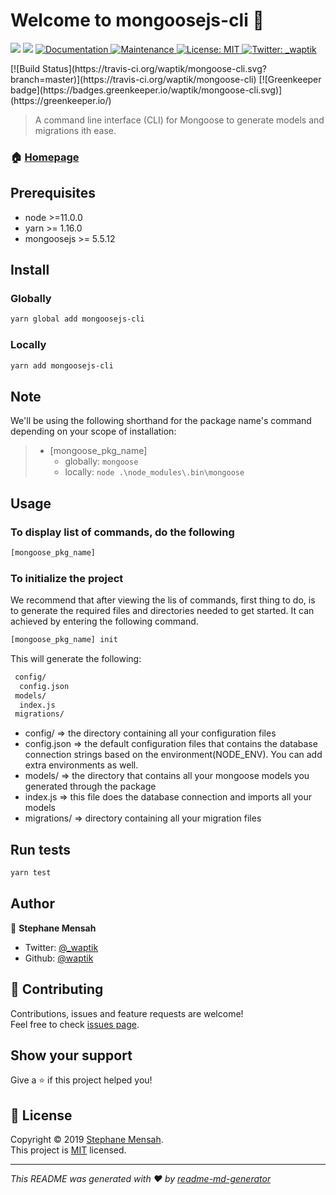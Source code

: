 # Welcome to mongoosejs-cli 👋
<p>
  <img src="https://img.shields.io/badge/version-1.0.0-blue.svg?cacheSeconds=2592000" />
  <img src="https://img.shields.io/badge/node-%3E%3D11.0.0-blue.svg" />
  <a href="https://github.com/waptik/mongoose-cli#readme">
    <img alt="Documentation" src="https://img.shields.io/badge/documentation-yes-brightgreen.svg" target="_blank" />
  </a>
  <a href="https://github.com/waptik/mongoose-cli/graphs/commit-activity">
    <img alt="Maintenance" src="https://img.shields.io/badge/Maintained%3F-yes-green.svg" target="_blank" />
  </a>
  <a href="https://github.com/waptik/mongoose-cli/blob/master/LICENSE">
    <img alt="License: MIT" src="https://img.shields.io/badge/License-MIT-yellow.svg" target="_blank" />
  </a>
  <a href="https://twitter.com/_waptik">
    <img alt="Twitter: _waptik" src="https://img.shields.io/twitter/follow/_waptik.svg?style=social" target="_blank" />
  </a>
</p>
[![Build Status](https://travis-ci.org/waptik/mongoose-cli.svg?branch=master)](https://travis-ci.org/waptik/mongoose-cli) [![Greenkeeper badge](https://badges.greenkeeper.io/waptik/mongoose-cli.svg)](https://greenkeeper.io/)


> A command line interface (CLI) for Mongoose to generate models and migrations ith ease.

### 🏠 [Homepage](https://github.com/waptik/mongoose-cli)

## Prerequisites

- node >=11.0.0
- yarn >= 1.16.0
- mongoosejs >= 5.5.12

## Install

### Globally

```sh
yarn global add mongoosejs-cli
```

### Locally

```sh
yarn add mongoosejs-cli
```
## Note
We'll be using the following shorthand for the package name's command depending on your scope of installation:
> - [mongoose_pkg_name]
>   - globally:  `mongoose`
>   - locally: `node .\node_modules\.bin\mongoose`


## Usage

### To display list of commands, do the following

```sh
[mongoose_pkg_name]
```

### To initialize the project

We recommend that after viewing the lis of commands, first thing to do, is to generate the required files and directories needed to get started. It can achieved by entering the following command.

```sh
[mongoose_pkg_name] init
```

This will generate the following:

```sh
 config/
  config.json
 models/
  index.js
 migrations/
```


- config/ => the directory containing all your configuration files
-  config.json => the default configuration files that contains the database connection strings based on the environment(NODE_ENV). You can add extra environments as well.
- models/ => the directory that contains all your mongoose models you generated through the package
-  index.js => this file does the database connection and imports all your models
- migrations/ => directory containing all your migration files

## Run tests

```sh
yarn test
```

## Author

👤 **Stephane Mensah**

* Twitter: [@_waptik](https://twitter.com/_waptik)
* Github: [@waptik](https://github.com/waptik)

## 🤝 Contributing

Contributions, issues and feature requests are welcome!<br />Feel free to check [issues page](https://github.com/waptik/mongoose-cli/issues).

## Show your support

Give a ⭐️ if this project helped you!

## 📝 License

Copyright © 2019 [Stephane Mensah](https://github.com/waptik).<br />
This project is [MIT](https://github.com/waptik/mongoose-cli/blob/master/LICENSE) licensed.

***
_This README was generated with ❤️ by [readme-md-generator](https://github.com/kefranabg/readme-md-generator)_